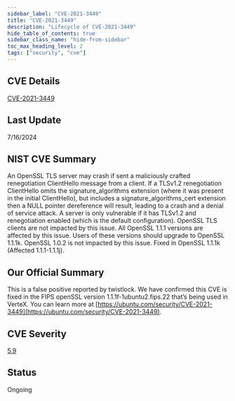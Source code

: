 ```yaml
---
sidebar_label: "CVE-2021-3449"
title: "CVE-2021-3449"
description: "Lifecycle of CVE-2021-3449"
hide_table_of_contents: true
sidebar_class_name: "hide-from-sidebar"
toc_max_heading_level: 2
tags: ["security", "cve"]
---
```


## CVE Details

[CVE-2021-3449](https://nvd.nist.gov/vuln/detail/CVE-2021-3449)

## Last Update

7/16/2024

## NIST CVE Summary

An OpenSSL TLS server may crash if sent a maliciously crafted renegotiation ClientHello message from a client. If a TLSv1.2 renegotiation ClientHello omits the signature\_algorithms extension (where it was present in the initial ClientHello), but includes a signature\_algorithms\_cert extension then a NULL pointer dereference will result, leading to a crash and a denial of service attack. A server is only vulnerable if it has TLSv1.2 and renegotiation enabled (which is the default configuration). OpenSSL TLS clients are not impacted by this issue. All OpenSSL 1.1.1 versions are affected by this issue. Users of these versions should upgrade to OpenSSL 1.1.1k. OpenSSL 1.0.2 is not impacted by this issue. Fixed in OpenSSL 1.1.1k (Affected 1.1.1-1.1.1j).

## Our Official Summary

This is a false positive reported by twistlock. We have confirmed this CVE is fixed in the FIPS openSSL version 1.1.1f-1ubuntu2.fips.22 that’s being used in VerteX. You can learn more at [https://ubuntu.com/security/CVE-2021-3449](https://ubuntu.com/security/CVE-2021-3449).

## CVE Severity

[5.9](https://nvd.nist.gov/vuln/detail/CVE-2021-3449)

## Status

Ongoing
